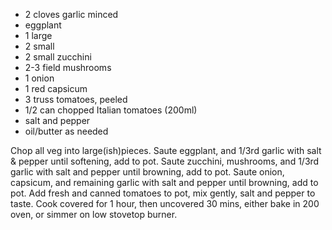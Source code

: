 * 2 cloves garlic minced
* eggplant
 * 1 large
 * 2 small
* 2 small zucchini
* 2-3 field mushrooms
* 1 onion
* 1 red capsicum
* 3 truss tomatoes, peeled
* 1/2 can chopped Italian tomatoes (200ml)
* salt and pepper
* oil/butter as needed

Chop all veg into large(ish)pieces.
Saute eggplant, and 1/3rd garlic with salt & pepper until softening, add to pot.
Saute zucchini, mushrooms, and 1/3rd garlic with salt and pepper until browning, add to pot.
Saute onion, capsicum, and remaining garlic with salt and pepper until browning, add to pot.
Add fresh and canned tomatoes to pot, mix gently, salt and pepper to taste.
Cook covered for 1 hour, then uncovered 30 mins, either bake in 200 oven, or simmer on low stovetop burner.

